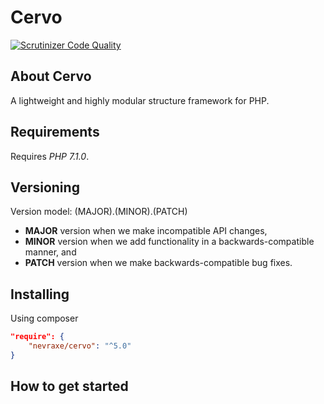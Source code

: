Cervo
=====

[![Scrutinizer Code Quality](https://scrutinizer-ci.com/g/Nevraxe/Cervo/badges/quality-score.png?b=5.0)](https://scrutinizer-ci.com/g/Nevraxe/Cervo/?branch=5.0)

About Cervo
-----------

A lightweight and highly modular structure framework for PHP.


Requirements
------------

Requires *PHP 7.1.0*.


Versioning
----------

Version model: (MAJOR).(MINOR).(PATCH)

 - **MAJOR** version when we make incompatible API changes,
 - **MINOR** version when we add functionality in a backwards-compatible manner, and
 - **PATCH** version when we make backwards-compatible bug fixes.


Installing
----------

Using composer

```json
"require": {
    "nevraxe/cervo": "^5.0"
}
```


How to get started
------------------

